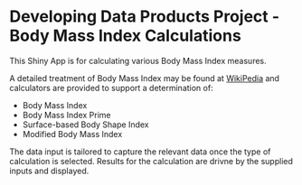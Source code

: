 Developing Data Products Project - Body Mass Index Calculations  
===============================================================

This Shiny App is for calculating various Body Mass Index measures.

A detailed treatment of Body Mass Index may be found at [WikiPedia](https://en.wikipedia.org/wiki/Body_mass_index) and calculators are provided to support a determination of:

* Body Mass Index
* Body Mass Index Prime
* Surface-based Body Shape Index
* Modified Body Mass Index

The data input is tailored to capture the relevant data once the type of calculation is selected.  Results for the calculation are drivne by the supplied inputs and displayed.



